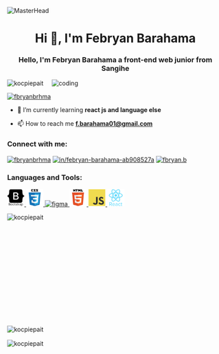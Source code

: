![MasterHead](https://camo.githubusercontent.com/48ec00ed4c84e771db4a1db90b56352923a8d644452a32b434d68e97006c9337/68747470733a2f2f63686b736b696c6c732e636f6d2f77702d636f6e74656e742f75706c6f6164732f323032302f30342f504e432d416e696d617465642d42616e6e6572732e676966)
<h1 align="center">Hi 👋, I'm Febryan Barahama</h1>
<h3 align="center">Hello, I'm Febryan Barahama a front-end web junior from Sangihe</h3>
<img align="right" alt="coding" width="400" src="https://camo.githubusercontent.com/cae12fddd9d6982901d82580bdf321d81fb299141098ca1c2d4891870827bf17/68747470733a2f2f6d69726f2e6d656469756d2e636f6d2f6d61782f313336302f302a37513379765349765f7430696f4a2d5a2e676966">

<p align="left"> <img src="https://komarev.com/ghpvc/?username=kocpiepait&label=Profile%20views&color=0e75b6&style=flat" alt="kocpiepait" /> </p>

<p align="left"> <a href="https://twitter.com/fbryanbrhma" target="blank"><img src="https://img.shields.io/twitter/follow/fbryanbrhma?logo=twitter&style=for-the-badge" alt="fbryanbrhma" /></a> </p>

- 🌱 I’m currently learning **react js and language else**

- 📫 How to reach me **f.barahama01@gmail.com**

<h3 align="left">Connect with me:</h3>
<p align="left">
<a href="https://twitter.com/fbryanbrhma" target="blank"><img align="center" src="https://raw.githubusercontent.com/rahuldkjain/github-profile-readme-generator/master/src/images/icons/Social/twitter.svg" alt="fbryanbrhma" height="30" width="40" /></a>
<a href="https://linkedin.com/in/in/febryan-barahama-ab908527a" target="blank"><img align="center" src="https://raw.githubusercontent.com/rahuldkjain/github-profile-readme-generator/master/src/images/icons/Social/linked-in-alt.svg" alt="in/febryan-barahama-ab908527a" height="30" width="40" /></a>
<a href="https://instagram.com/fbryan.b" target="blank"><img align="center" src="https://raw.githubusercontent.com/rahuldkjain/github-profile-readme-generator/master/src/images/icons/Social/instagram.svg" alt="fbryan.b" height="30" width="40" /></a>
</p>

<h3 align="left">Languages and Tools:</h3>
<p align="left"> <a href="https://getbootstrap.com" target="_blank" rel="noreferrer"> <img src="https://raw.githubusercontent.com/devicons/devicon/master/icons/bootstrap/bootstrap-plain-wordmark.svg" alt="bootstrap" width="40" height="40"/> </a> <a href="https://www.w3schools.com/css/" target="_blank" rel="noreferrer"> <img src="https://raw.githubusercontent.com/devicons/devicon/master/icons/css3/css3-original-wordmark.svg" alt="css3" width="40" height="40"/> </a> <a href="https://www.figma.com/" target="_blank" rel="noreferrer"> <img src="https://www.vectorlogo.zone/logos/figma/figma-icon.svg" alt="figma" width="40" height="40"/> </a> <a href="https://www.w3.org/html/" target="_blank" rel="noreferrer"> <img src="https://raw.githubusercontent.com/devicons/devicon/master/icons/html5/html5-original-wordmark.svg" alt="html5" width="40" height="40"/> </a> <a href="https://developer.mozilla.org/en-US/docs/Web/JavaScript" target="_blank" rel="noreferrer"> <img src="https://raw.githubusercontent.com/devicons/devicon/master/icons/javascript/javascript-original.svg" alt="javascript" width="40" height="40"/> </a> <a href="https://reactjs.org/" target="_blank" rel="noreferrer"> <img src="https://raw.githubusercontent.com/devicons/devicon/master/icons/react/react-original-wordmark.svg" alt="react" width="40" height="40"/> </a> </p>

<p><img align="left" width="500" height="260" src="https://github-readme-stats.vercel.app/api/top-langs?username=kocpiepait&show_icons=true&locale=en&layout=compact" alt="kocpiepait" /></p>

<p>&nbsp;<img align="center" height="380" src="https://github-readme-stats.vercel.app/api?username=kocpiepait&show_icons=true&locale=en" alt="kocpiepait" /></p>

<p><img align="center" src="https://github-readme-streak-stats.herokuapp.com/?user=kocpiepait&" alt="kocpiepait" /></p>
